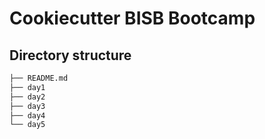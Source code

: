 # Cookiecutter BISB Bootcamp

## Directory structure

```bash
├── README.md
├── day1
├── day2
├── day3
├── day4
└── day5
```

